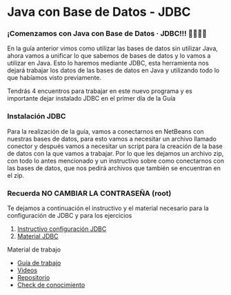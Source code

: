 # Java con Base de Datos - JDBC

### ¡Comenzamos con Java con Base de Datos · JDBC!!! 🙌🏼💪🏼

En la guía anterior vimos como utilizar las bases de datos sin utilizar Java, ahora vamos a unificar lo que sabemos de bases de datos y lo vamos a utilizar en Java. Esto lo haremos mediante JDBC, esta herramienta nos dejará trabajar los datos de las bases de datos en Java y utilizando todo lo que habíamos visto previamente.

Tendrás 4 encuentros para trabajar en este nuevo programa y es importante dejar instalado JDBC en el primer día de la Guía

### Instalación JDBC
Para la realización de la guía, vamos a conectarnos en NetBeans con nuestras bases de datos, para esto vamos a necesitar un archivo llamado conector y después vamos a necesitar un script para la creación de la base de datos con la que vamos a trabajar. Por lo que les dejamos un archivo zip, con todo lo antes mencionado y un instructivo sobre como conectarnos con las bases de datos, que nos pedirá archivos que también se encuentran en el zip.

### Recuerda NO CAMBIAR LA CONTRASEÑA (root)
Te dejamos a continuación el instructivo y el material necesario para la configuración de JDBC y para los ejercicios

1. [Instructivo configuración JDBC](https://drive.google.com/file/d/16B-Ki_416XI7H_0EgLQ0xJDFnaudtERn/view?usp=sharing)
2. [Material JDBC](https://drive.google.com/file/d/1godzNphtBb344LvUNN1xWnN5LH_Co3x2/view?usp=sharing)

Material de trabajo

* [Guía de trabajo](https://drive.google.com/drive/folders/1UiLQCbfg3fVdmb4qg2i328X-Mpj8-eVh?usp=drive_link)
* [Videos](https://rb.gy/mu6le)
* [Repositorio](https://github.com/EggCooperation/JDBC)
* [Check de conocimiento](https://docs.google.com/forms/d/e/1FAIpQLSfft9yFGpu7_nbXOLI4Nj6rn6ISlKOe4vAJSAhHZVx7uxhrtg/viewform)